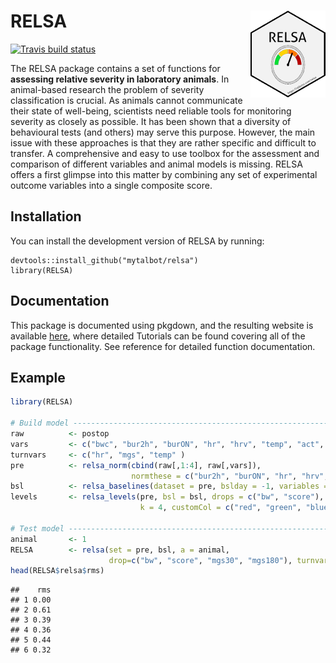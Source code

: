 
RELSA <img src="man/figures/logo.png" align="right" width="120" />
==================================================================

<!-- badges: start -->
[![Travis build status](https://travis-ci.org/mytalbot/RELSA.svg?branch=master)](https://travis-ci.org/r-lib/usethis) <!-- badges: end -->

The RELSA package contains a set of functions for **assessing relative severity in laboratory animals**. In animal-based research the problem of severity classification is crucial. As animals cannot communicate their state of well-being, scientists need reliable tools for monitoring severity as closely as possible. It has been shown that a diversity of behavioural tests (and others) may serve this purpose. However, the main issue with these approaches is that they are rather specific and difficult to transfer. A comprehensive and easy to use toolbox for the assessment and comparison of different variables and animal models is missing. RELSA offers a first glimpse into this matter by combining any set of experimental outcome variables into a single composite score.

Installation
------------

You can install the development version of RELSA by running:

    devtools::install_github("mytalbot/relsa")
    library(RELSA)

Documentation
-------------

This package is documented using pkgdown, and the resulting website is available [here](https://talbotsr.com/RELSA), where detailed Tutorials can be found covering all of the package functionality. See reference for detailed function documentation.

Example
-------

``` r
library(RELSA)

# Build model -------------------------------------------------------------
raw          <- postop
vars         <- c("bwc", "bur2h", "burON", "hr", "hrv", "temp", "act", "mgs")
turnvars     <- c("hr", "mgs", "temp" )
pre          <- relsa_norm(cbind(raw[,1:4], raw[,vars]), 
                           normthese = c("bur2h", "burON", "hr", "hrv", "temp", "act", "mgs"), ontime = 1)
bsl          <- relsa_baselines(dataset = pre, bslday = -1, variables = vars, turnvars = turnvars)
levels       <- relsa_levels(pre, bsl = bsl, drops = c("bw", "score"), turns = c("hr", "mgs", "temp"),
                             k = 4, customCol = c("red", "green", "blue", "magenta"))

# Test model --------------------------------------------------------------
animal       <- 1
RELSA        <- relsa(set = pre, bsl, a = animal, 
                      drop=c("bw", "score", "mgs30", "mgs180"), turnvars = turnvars)
head(RELSA$relsa$rms)
```

    ##    rms
    ## 1 0.00
    ## 2 0.61
    ## 3 0.39
    ## 4 0.36
    ## 5 0.44
    ## 6 0.32
